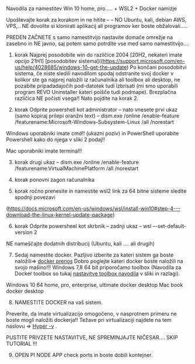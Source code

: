 Navodila za namestitev
Win 10 home, pro …. + WSL2 + Docker namizje

Upoštevajte korak za korakom in ne hitite – – NO Ubuntu, kali, debian AWS, VPS,.. NE dovolite si klonirati aplikacij ali programov ker boste obžalovali…..

PREDEN ZAČNETE s samo  namestitvijo nastavite domače omrežje na zasebno in NE javno, saj potem samo potrdite vse med samo namestitvijo….

1. korak Najprej posodobite win do različice 2004 [20H2, nekateri imate opcijo 21H1] [posodobitev sistema]((https://support.microsoft.com/en-us/help/4028685/windows-10-get-the-update) Po končani posodobitvi sistema, če niste sledili navodilom spodaj odstranite svoj docker v kolikor ste ga najprej naložili iz računalnika ali toolbox ali desktop, ne pozabite pripadadajočih pod-datotek tudi izbrisati (mi smo uporabili program REVO Uninstaller kateri poišče tudi podmape). Brezplačna različica NE počisti vsega!! Nato pojdite na korak 2.

2. korak Odprite powershell kot administrator – nato vnesete prvi ukaz (samo kopiraj prilepi oranžni text) – 
dism.exe /online /enable-feature /featurename:Microsoft-Windows-Subsystem-Linux /all /norestart

Windows uporabniki imate cmd!! (ukazni poziv) in PowerShell uporabite Powershell kako do njega v sliki 2 podaj!!

Mac uporabniki imate terminal!!

3. korak drugi ukaz – 
dism.exe /online /enable-feature /featurename:VirtualMachinePlatform /all /norestart

4. korak ponovni zagon računalnika

5. korak ročno prenesite in namestite wsl2 link za 64 bitne sisteme  sledite spodnji povezavi

(https://docs.microsoft.com/en-us/windows/wsl/install-win10#step-4---download-the-linux-kernel-update-package)

6. korak Odprite powersheel kot skrbnik – zadnji ukaz – 
wsl –-set-default-version 2

NE nameščajte dodatnih distribucij (Ubuntu, kali …. ali drugih)

7. Sedaj namestite docker. Pazljivo izberite za kateri sistem ga boste naložili⇒ [docker prenos](https://docs.docker.com/release-notes/)
Dobro poglejte kateri docker boste naložili na svojo mašino!!!
Windows 7,8  64 bit priporočamo toolbox (Navodila za Docker toolbox so tukaj [nastavitve toolbox navodila](https://drive.google.com/open?id=1dv3paeo-MhJMSe9rjGfdXvylI24Fps4r) v sliki in razlagi).

Windows 10 64 home, pro, enterprise, ultimate docker desktop
Mac book docker desktop

8. NAMESTITE DOCKER na vaš sistem.

Preverite, da imate virtualizacijo omogočeno, v nasprotnem primeru ne boste mogli naložiti dockerja!! Težave pri virtualizaciji najdete na tem naslovu ⇒ [Hyper -v](https://techcommunity.microsoft.com/t5/itops-talk-blog/step-by-step-enabling-hyper-v-for-use-on-windows-10/ba-p/267945) .

PUSTITE PRIVZETE NASTAVITVE, NE SPREMINJAJTE NIČESAR…. SKIP TUTORIAL !!!

9. OPEN PI NODE APP check ports in boste dobili kontejner.